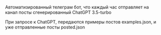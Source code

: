 Автоматизированный телеграм бот, что каждый час отправляет на канал посты сгенерированный ChatGPT 3.5-turbo

При запросе к ChatGPT, передаются примеры постов examples.json, и уже отправленные посты posted.json